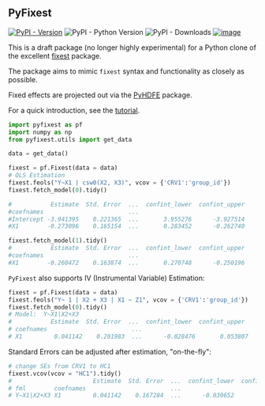 ## PyFixest

[![PyPI - Version](https://img.shields.io/pypi/v/pyfixest.svg)](https://pypi.org/project/pyfixest/)
![PyPI - Python Version](https://img.shields.io/pypi/pyversions/pyfixest.svg)
![PyPI - Downloads](https://img.shields.io/pypi/dm/pyfixest)
[![image](https://codecov.io/gh/s3alfisc/pyfixest/branch/master/graph/badge.svg)](https://codecov.io/gh/s3alfisc/pyfixest)

This is a draft package (no longer highly experimental) for a Python clone of the excellent [fixest](https://github.com/lrberge/fixest) package.

The package aims to mimic `fixest` syntax and functionality as closely as possible.

Fixed effects are projected out via the [PyHDFE](https://github.com/jeffgortmaker/pyhdfe) package.

For a quick introduction, see the [tutorial](https://s3alfisc.github.io/pyfixest/tutorial/).

```python
import pyfixest as pf
import numpy as np
from pyfixest.utils import get_data

data = get_data()

fixest = pf.Fixest(data = data)
# OLS Estimation
fixest.feols("Y~X1 | csw0(X2, X3)", vcov = {'CRV1':'group_id'})
fixest.fetch_model(0).tidy()

#           Estimate  Std. Error  ...  confint_lower  confint_upper
#coefnames                        ...
#Intercept -3.941395    0.221365  ...       3.955276      -3.927514
#X1        -0.273096    0.165154  ...       0.283452      -0.262740

fixest.fetch_model(1).tidy()
#           Estimate  Std. Error  ...  confint_lower  confint_upper
#coefnames                        ...
#X1        -0.260472    0.163874  ...       0.270748      -0.250196
```

`PyFixest` also supports IV (Instrumental Variable) Estimation:

```python
fixest = pf.Fixest(data = data)
fixest.feols("Y~ 1 | X2 + X3 | X1 ~ Z1", vcov = {'CRV1':'group_id'})
fixest.fetch_model(0).tidy()
# Model:  Y~X1|X2+X3
#           Estimate  Std. Error  ...  confint_lower  confint_upper
# coefnames                        ...
# X1         0.041142    0.201983  ...      -0.028476       0.053807
```

Standard Errors can be adjusted after estimation, "on-the-fly":

```python
# change SEs from CRV1 to HC1
fixest.vcov(vcov = "HC1").tidy()
#                       Estimate  Std. Error  ...  confint_lower  confint_upper
# fml        coefnames                        ...
# Y~X1|X2+X3 X1         0.041142    0.167284  ...      -0.030652       0.051631

```